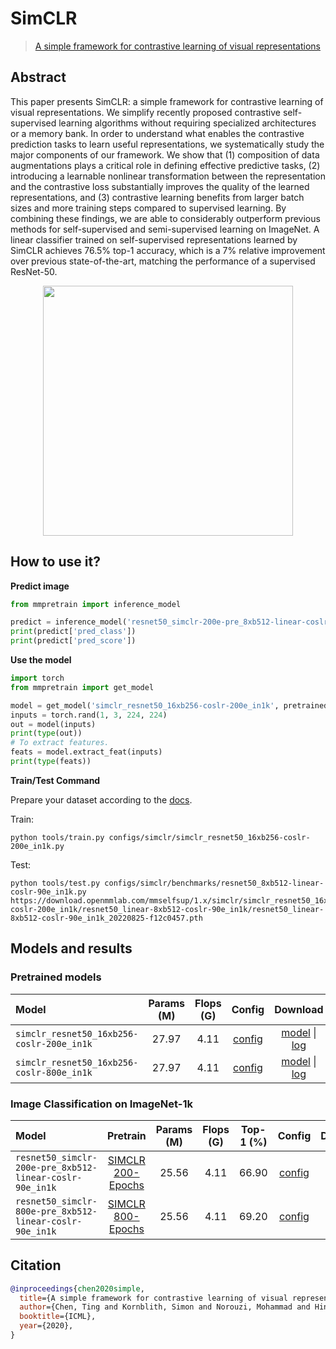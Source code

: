 # SimCLR

> [A simple framework for contrastive learning of visual representations](https://arxiv.org/abs/2002.05709)

<!-- [ALGORITHM] -->

## Abstract

This paper presents SimCLR: a simple framework for contrastive learning of visual representations. We simplify recently proposed contrastive self-supervised learning algorithms without requiring specialized architectures or a memory bank. In order to understand what enables the contrastive prediction tasks to learn useful representations, we systematically study the major components of our framework. We show that (1) composition of data augmentations plays a critical role in defining effective predictive tasks, (2) introducing a learnable nonlinear transformation between the representation and the contrastive loss substantially improves the quality of the learned representations, and (3) contrastive learning benefits from larger batch sizes and more training steps compared to supervised learning. By combining these findings, we are able to considerably outperform previous methods for self-supervised and semi-supervised learning on ImageNet. A linear classifier trained on self-supervised representations learned by SimCLR achieves 76.5% top-1 accuracy, which is a 7% relative improvement over previous state-of-the-art, matching the performance of a supervised ResNet-50.

<div align=center>
<img  src="https://user-images.githubusercontent.com/36138628/149723851-cf5f309e-d891-454d-90c0-e5337e5a11ed.png" width="400" />
</div>

## How to use it?

<!-- [TABS-BEGIN] -->

**Predict image**

```python
from mmpretrain import inference_model

predict = inference_model('resnet50_simclr-200e-pre_8xb512-linear-coslr-90e_in1k', 'demo/bird.JPEG')
print(predict['pred_class'])
print(predict['pred_score'])
```

**Use the model**

```python
import torch
from mmpretrain import get_model

model = get_model('simclr_resnet50_16xb256-coslr-200e_in1k', pretrained=True)
inputs = torch.rand(1, 3, 224, 224)
out = model(inputs)
print(type(out))
# To extract features.
feats = model.extract_feat(inputs)
print(type(feats))
```

**Train/Test Command**

Prepare your dataset according to the [docs](https://mmpretrain.readthedocs.io/en/main/user_guides/dataset_prepare.html#prepare-dataset).

Train:

```shell
python tools/train.py configs/simclr/simclr_resnet50_16xb256-coslr-200e_in1k.py
```

Test:

```shell
python tools/test.py configs/simclr/benchmarks/resnet50_8xb512-linear-coslr-90e_in1k.py https://download.openmmlab.com/mmselfsup/1.x/simclr/simclr_resnet50_16xb256-coslr-200e_in1k/resnet50_linear-8xb512-coslr-90e_in1k/resnet50_linear-8xb512-coslr-90e_in1k_20220825-f12c0457.pth
```

<!-- [TABS-END] -->

## Models and results

### Pretrained models

| Model                                     | Params (M) | Flops (G) |                        Config                        |                                                                                                                                                                Download                                                                                                                                                                 |
| :---------------------------------------- | :--------: | :-------: | :--------------------------------------------------: | :-------------------------------------------------------------------------------------------------------------------------------------------------------------------------------------------------------------------------------------------------------------------------------------------------------------------------------------: |
| `simclr_resnet50_16xb256-coslr-200e_in1k` |   27.97    |   4.11    | [config](simclr_resnet50_16xb256-coslr-200e_in1k.py) | [model](https://download.openmmlab.com/mmselfsup/1.x/simclr/simclr_resnet50_16xb256-coslr-200e_in1k/simclr_resnet50_16xb256-coslr-200e_in1k_20220825-4d9cce50.pth) \| [log](https://download.openmmlab.com/mmselfsup/1.x/simclr/simclr_resnet50_16xb256-coslr-200e_in1k/simclr_resnet50_16xb256-coslr-200e_in1k_20220825-4d9cce50.json) |
| `simclr_resnet50_16xb256-coslr-800e_in1k` |   27.97    |   4.11    | [config](simclr_resnet50_16xb256-coslr-800e_in1k.py) | [model](https://download.openmmlab.com/mmselfsup/1.x/simclr/simclr_resnet50_16xb256-coslr-800e_in1k/simclr_resnet50_16xb256-coslr-800e_in1k_20220825-85fcc4de.pth) \| [log](https://download.openmmlab.com/mmselfsup/1.x/simclr/simclr_resnet50_16xb256-coslr-800e_in1k/simclr_resnet50_16xb256-coslr-800e_in1k_20220825-85fcc4de.json) |

### Image Classification on ImageNet-1k

| Model                                                   |                                                                                    Pretrain                                                                                    | Params (M) | Flops (G) | Top-1 (%) |                            Config                             |                                                                                                                                                                                                    Download                                                                                                                                                                                                     |
| :------------------------------------------------------ | :----------------------------------------------------------------------------------------------------------------------------------------------------------------------------: | :--------: | :-------: | :-------: | :-----------------------------------------------------------: | :-------------------------------------------------------------------------------------------------------------------------------------------------------------------------------------------------------------------------------------------------------------------------------------------------------------------------------------------------------------------------------------------------------------: |
| `resnet50_simclr-200e-pre_8xb512-linear-coslr-90e_in1k` | [SIMCLR 200-Epochs](https://download.openmmlab.com/mmselfsup/1.x/simclr/simclr_resnet50_16xb256-coslr-200e_in1k/simclr_resnet50_16xb256-coslr-200e_in1k_20220825-4d9cce50.pth) |   25.56    |   4.11    |   66.90   | [config](benchmarks/resnet50_8xb512-linear-coslr-90e_in1k.py) | [model](https://download.openmmlab.com/mmselfsup/1.x/simclr/simclr_resnet50_16xb256-coslr-200e_in1k/resnet50_linear-8xb512-coslr-90e_in1k/resnet50_linear-8xb512-coslr-90e_in1k_20220825-f12c0457.pth) \| [log](https://download.openmmlab.com/mmselfsup/1.x/simclr/simclr_resnet50_16xb256-coslr-200e_in1k/resnet50_linear-8xb512-coslr-90e_in1k/resnet50_linear-8xb512-coslr-90e_in1k_20220825-f12c0457.json) |
| `resnet50_simclr-800e-pre_8xb512-linear-coslr-90e_in1k` | [SIMCLR 800-Epochs](https://download.openmmlab.com/mmselfsup/1.x/simclr/simclr_resnet50_16xb256-coslr-800e_in1k/simclr_resnet50_16xb256-coslr-800e_in1k_20220825-85fcc4de.pth) |   25.56    |   4.11    |   69.20   | [config](benchmarks/resnet50_8xb512-linear-coslr-90e_in1k.py) | [model](https://download.openmmlab.com/mmselfsup/1.x/simclr/simclr_resnet50_16xb256-coslr-800e_in1k/resnet50_linear-8xb512-coslr-90e_in1k/resnet50_linear-8xb512-coslr-90e_in1k_20220825-b80ae1e5.pth) \| [log](https://download.openmmlab.com/mmselfsup/1.x/simclr/simclr_resnet50_16xb256-coslr-800e_in1k/resnet50_linear-8xb512-coslr-90e_in1k/resnet50_linear-8xb512-coslr-90e_in1k_20220825-b80ae1e5.json) |

## Citation

```bibtex
@inproceedings{chen2020simple,
  title={A simple framework for contrastive learning of visual representations},
  author={Chen, Ting and Kornblith, Simon and Norouzi, Mohammad and Hinton, Geoffrey},
  booktitle={ICML},
  year={2020},
}
```
